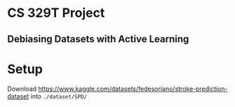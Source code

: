 # CS 329T Project
## Debiasing Datasets with Active Learning

# Setup
Download https://www.kaggle.com/datasets/fedesoriano/stroke-prediction-dataset into `./dataset/SPD/`